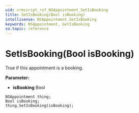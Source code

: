 ```yaml
---
uid: crmscript_ref_NSAppointment_SetIsBooking
title: SetIsBooking(Bool isBooking)
intellisense: NSAppointment.SetIsBooking
keywords: NSAppointment, GetIsBooking
so.topic: reference
---
```


# SetIsBooking(Bool isBooking)

True if this appointment is a booking.

**Parameter:** 
 - **isBooking** Bool

```crmscript
NSAppointment thing;
Bool isBooking;
thing.SetIsBooking(isBooking);
```

